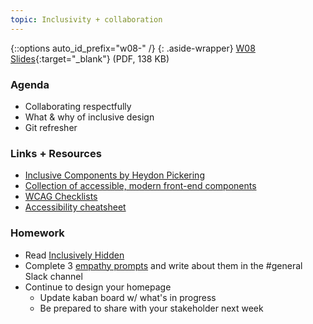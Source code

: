 ```yaml
---
topic: Inclusivity + collaboration
---
```


{::options auto_id_prefix="w08-" /}
{: .aside-wrapper}
<span class="highlighter">
[W08 Slides](files/w08-feedback-inclusion.min.pdf){:target="_blank"} (PDF, 138 KB)
</span>

### Agenda

- Collaborating respectfully
- What & why of inclusive design
- Git refresher

### Links + Resources

- [Inclusive Components by Heydon Pickering](https://inclusive-components.design/)
- [Collection of accessible, modern front-end components](https://frend.co/)
- [WCAG Checklists](https://www.wuhcag.com/wcag-checklist/)
- [Accessibility cheatsheet](https://moritzgiessmann.de/accessibility-cheatsheet/)

### Homework

- Read [Inclusively Hidden](https://www.scottohara.me/blog/2017/04/14/inclusively-hidden.html)
- Complete 3 [empathy prompts](https://empathyprompts.net/) and write about them in the #general Slack channel
- Continue to design your homepage
  - Update kaban board w/ what's in progress
  - Be prepared to share with your stakeholder next week

